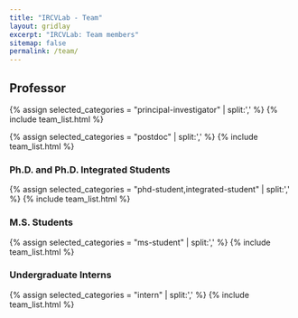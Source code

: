 ```yaml
---
title: "IRCVLab - Team"
layout: gridlay
excerpt: "IRCVLab: Team members"
sitemap: false
permalink: /team/
---
```


## Professor
{% assign selected_categories = "principal-investigator" | split:',' %}
{% include team_list.html %}

{% assign selected_categories = "postdoc" | split:',' %}
{% include team_list.html %}

<!-- ## Staff
{% assign selected_categories = "support" | split:',' %}
{% include team_list.html %} -->


### Ph.D. and Ph.D. Integrated Students
{% assign selected_categories = "phd-student,integrated-student" | split:',' %}
{% include team_list.html %}


### M.S. Students
{% assign selected_categories = "ms-student" | split:',' %}
{% include team_list.html %}


### Undergraduate Interns

<!-- Both former and current interns are represented on this list.

<div id="intern_list">
{% for person in site.data.alumni_interns -%}
{%- if prev_year != person.year_begin %}
#### {{ person.year_begin }}
{% else -%}
;
{% endif -%}
{%- if person.link %}<a href="{{ site.url }}{{ site.baseurl }}/team/{{ person.link }}">{{ person.name }}</a>{% else -%}
{{ person.name }} 
{%- endif -%}
{%- if person.year_begin != person.year_end %}
(–{{ person.year_end }})
{%- endif %}
{%- assign prev_year = person.year_begin -%}
{%- endfor %}
</div> -->

{% assign selected_categories = "intern" | split:',' %}
{% include team_list.html %}

<br/>


<!-- ## Former Members

{% assign alumni_by_leaving_date = site.data.alumni_members | sort: "end_date" | reverse %}

<div id="alumni_list">
{% for person in alumni_by_leaving_date -%}
<div>
<h5>{% if person.link -%}
<a href="{{ site.url }}{{ site.baseurl }}/team/{{ person.link }}">{{ person.name }}</a>
{%- else %}{{ person.name }}{% endif %}
<span>–
{% if person.position contains ',' -%}
as
{%- else -%}
as a
{%- endif %}
{{ person.position }}

({% if person.start_date[0] == person.end_date[0] %}{{ person.start_date[0] }}{% else %}{{ person.start_date[0] }}–{{ person.end_date[0] }}{% endif %})
</span>
</h5>
<div class="current_position">
{% if person.current %}Current Position: {{ person.current }}{% endif %}
</div>
</div>
{%- endfor %}
</div> -->


<script>
$('body').on('click', '.member-list-item[data-href]', function(){
    if (window.location.hash) {
        window.location.hash = $(this).data('href');
    } else {
        window.location.href = $(this).data('href');
    }
})
</script>
